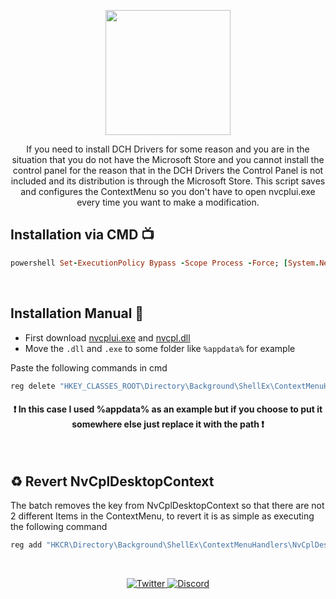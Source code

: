 <p align="center">

  <img src="https://nvidia.wd5.myworkdayjobs.com/wday/cxs/nvidia/NVIDIAExternalCareerSite/sidebarimage/e64d788b7b8d01e4c34e99996322ec00" height="200">


<p align="center">
If you need to install DCH Drivers for some reason and you are in the situation that you do not have the Microsoft Store and you cannot install the control panel for the reason that in the DCH Drivers the Control Panel is not included and its distribution is through the Microsoft Store. This script saves and configures the ContextMenu so you don't have to open nvcplui.exe every time you want to make a modification.
</p>

Installation via CMD 📺
---------------
```ruby
powershell Set-ExecutionPolicy Bypass -Scope Process -Force; [System.Net.ServicePointManager]::SecurityProtocol = [System.Net.ServicePointManager]::SecurityProtocol -bor 3072; Invoke-WebRequest "https://github.com/Matishzz/DCH-ControlPanel/releases/download/script-nvcplui/NvidiaControlPanel.bat" -OutFile "$env:temp\NvidiaControlPanel.bat"; Start-process $env:temp\NvidiaControlPanel.bat
```

<br>

Installation Manual 🔧
---------------
* First download [nvcplui.exe](https://github.com/Matishzz/DCH-ControlPanel/releases/download/nvcplui/nvcplui.exe) and [nvcpl.dll](https://github.com/Matishzz/DCH-ControlPanel/releases/download/nvcplui/nvcpl.dll)
* Move the ``.dll`` and ``.exe`` to some folder like ``%appdata%`` for example

Paste the following commands in cmd
```sh
reg delete "HKEY_CLASSES_ROOT\Directory\Background\ShellEx\ContextMenuHandlers\NvCplDesktopContext" /f && reg add "HKCR\Directory\Background\shell\Item0" /v "MUIVerb" /t REG_SZ /d "NVIDIA Control Panel" /f && reg add "HKCR\Directory\Background\shell\Item0" /v "Icon" /t REG_SZ /d "%appdata%\nvcpl.dll,0" /f &&  reg add "HKCR\Directory\Background\shell\Item0\command" /ve /t REG_SZ /d "%appdata%\nvcplui.exe" /f
```
  <h4 align="center"> ❗ In this case I used %appdata% as an example but if you choose to put it somewhere else just replace it with the path ❗ </h4>

<br>

♻️ Revert NvCplDesktopContext
---------------
The batch removes the key from NvCplDesktopContext so that there are not 2 different Items in the ContextMenu, to revert it is as simple as executing the following command
```sh
reg add "HKCR\Directory\Background\ShellEx\ContextMenuHandlers\NvCplDesktopContext" /ve /t REG_SZ /d "{3D1975AF-48C6-4f8e-A182-BE0E08FA86A9}" /f
```

<br>

<p align="center">
  <a href="https://twitter.com/Matishzz">
    <img src="https://img.shields.io/badge/-Twitter-black?style=for-the-badge&logo=twitter" alt="Twitter">
  </a>
  <a href="https://discord.io/MatishzzTweaking">
    <img src="https://img.shields.io/badge/-Discord-black?style=for-the-badge&logo=discord" alt="Discord">
  </a>
</p>

